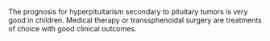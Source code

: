 The prognosis for hyperpituitarism secondary to pituitary tumors is very good in children. Medical therapy or transsphenoidal surgery are treatments of choice with good clinical outcomes.